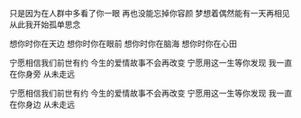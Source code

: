 只是因为在人群中多看了你一眼
再也没能忘掉你容颜 
梦想着偶然能有一天再相见 
从此我开始孤单思念 

想你时你在天边 
想你时你在眼前 
想你时你在脑海
想你时你在心田 

宁愿相信我们前世有约 
今生的爱情故事不会再改变 
宁愿用这一生等你发现
我一直在你身旁 
从未走远 

宁愿相信我们前世有约 
今生的爱情故事不会再改变 
宁愿用这一生等你发现 
我一直在你身边 
从未走远 